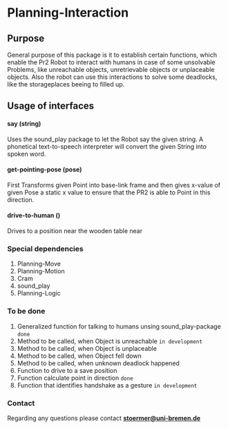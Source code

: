 # Planning-Interaction

## Purpose 

General purpose of this package is it to establish certain functions, which enable the Pr2 Robot
to interact with humans in case of some unsolvable Problems, like unreachable objects, unretrievable objects or unplaceable objects. Also the robot can use this interactions to solve some deadlocks, like the storageplaces beeing to filled up.

## Usage of interfaces

#### say (string)
Uses the sound_play package to let the Robot say the given string. 
A phonetical text-to-speech interpreter will convert the given String into spoken word.

#### get-pointing-pose (pose)
First Transforms given Point into base-link frame and then gives x-value 
of given Pose a static x value to ensure that the PR2 is able to Point in this direction.

#### drive-to-human ()
Drives to a position near the wooden table near

### Special dependencies

1. Planning-Move
2. Planning-Motion
3. Cram
4. sound_play
5. Planning-Logic

### To be done

1. Generalized function for talking to humans unsing sound_play-package ```done```
2. Method to be called, when Object is unreachable ```in development```
3. Method to be called, when Object is unplaceable
4. Method to be called, when Object fell down
5. Method to be called, when unknown deadlock happened
6. Function to drive to a save position
7. Function calculate point in direction ```done```
8. Function that identifies handshake as a gesture ```in development```

### Contact

Regarding any questions please contact
**stoermer@uni-bremen.de**
